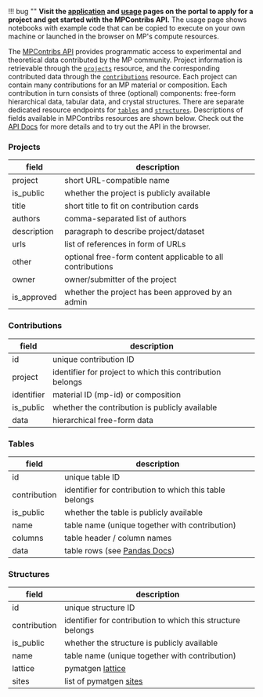 !!! bug ""
    **Visit the [application](https://portal.mpcontribs.org/apply) and
    [usage](https://portal.mpcontribs.org/use) pages on the portal to apply for a project and
    get started with the MPContribs API.** The usage page shows notebooks with example code
    that can be copied to execute on your own machine or launched in the browser on MP's
    compute resources.

The [MPContribs API](https://api.mpcontribs.org) provides programmatic access to
experimental and theoretical data contributed by the MP community. Project information is
retrievable through the [`projects`](#projects) resource, and the corresponding
contributed data through the [`contributions`](#contributions) resource. Each project can
contain many contributions for an MP material or composition. Each contribution in turn
consists of three (optional) components: free-form hierarchical data, tabular data, and
crystal structures. There are separate dedicated resource endpoints for
[`tables`](#tables) and [`structures`](#structures). Descriptions of fields available in
MPContribs resources are shown below.  Check out the [API
Docs](https://api.mpcontribs.org) for more details and to try out the API in the browser.

### Projects

| field       | description                                                |
| ----------- | ---------------------------------------------------------- |
| project     | short URL-compatible name                                  |
| is_public   | whether the project is publicly available                  |
| title       | short title to fit on contribution cards                   |
| authors     | comma-separated list of authors                            |
| description | paragraph to describe project/dataset                      |
| urls        | list of references in form of URLs                         |
| other       | optional free-form content applicable to all contributions |
| owner       | owner/submitter of the project                             |
| is_approved | whether the project has been approved by an admin          |

### Contributions

| field       | description                                                |
| ----------- | ---------------------------------------------------------- |
| id                 | unique contribution ID                              |
| project            | identifier for project to which this contribution belongs |
| identifier         | material ID (mp-id) or composition                  |
| is_public          | whether the contribution is publicly available      |
| data               | hierarchical free-form data                         |

### Tables

| field      | description                                                |
| ---------- | ---------------------------------------------------------- |
| id                 | unique table ID                              |
| contribution | identifier for contribution to which this table belongs |
| is_public          | whether the table is publicly available      |
| name       | table name (unique together with contribution)     |
| columns    | table header / column names                                |
| data       | table rows (see [Pandas Docs](https://pandas.pydata.org/pandas-docs/version/0.23/generated/pandas.DataFrame.to_dict.html)) |

### Structures

| field      | description                                                |
| ---------- | ---------------------------------------------------------- |
| id                 | unique structure ID                              |
| contribution | identifier for contribution to which this structure belongs |
| is_public          | whether the structure is publicly available      |
| name       | table name (unique together with contribution)     |
| lattice    | pymatgen [lattice](https://github.com/materialsproject/pymatgen/blob/master/pymatgen/core/lattice.py) |
| sites      | list of pymatgen [sites](https://github.com/materialsproject/pymatgen/blob/master/pymatgen/core/sites.py) |
